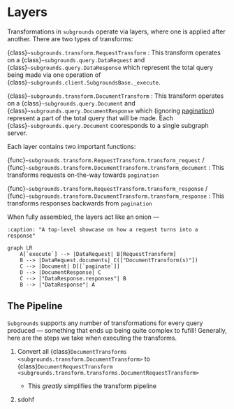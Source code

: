 # Layers

Transformations in `subgrounds` operate via layers, where one is applied after another. There are two types of transforms:

{class}`~subgrounds.transform.RequestTransform`
: This transform operates on a {class}`~subgrounds.query.DataRequest` and {class}`~subgrounds.query.DataResponse` which represent the total query being made via one operation of {class}`~subgrounds.client.SubgroundsBase._execute`.

{class}`~subgrounds.transform.DocumentTransform`
: This transform operates on a {class}`~subgrounds.query.Document` and {class}`~subgrounds.query.DocumentResponse` which (ignoring [pagination](/subgrounds/advanced_topics/pagination)) represent a part of the total query that will be made. Each {class}`~subgrounds.query.Document` cooresponds to a single subgraph server.

Each layer contains two important functions:

{func}`~subgrounds.transform.RequestTransform.transform_request` / {func}`~subgrounds.transform.DocumentTransform.transform_document`
: This transforms requests on-the-way towards `pagination`

{func}`~subgrounds.transform.RequestTransform.transform_response` / {func}`~subgrounds.transform.DocumentTransform.transform_response`
: This transforms responses backwards from `pagination`

When fully assembled, the layers act like an onion — 

```{mermaid}
:caption: "A top-level showcase on how a request turns into a response"

graph LR
    A[`execute`] --> |DataRequest| B[RequestTransform]
    B --> |DataRequest.documents| C(["DocumentTransform(s)"])
    C --> |Document| D[[`paginate`]]
    D --> |DocumentResponse| C
    C --> |"DataResponse.responses"| B
    B --> |"DataResponse"| A
```

## The Pipeline

`Subgrounds` supports any number of transformations for every query produced — something that ends up being quite complex to fufill! Generally, here are the steps we take when executing the transforms.

1. Convert all {class}`DocumentTransforms <subgrounds.transform.DocumentTransform>` to {class}`DocumentRequestTransform <subgrounds.transform.transforms.DocumentRequestTransform>`
   - This *greatly* simplifies the transform pipeline

2. sdohf
